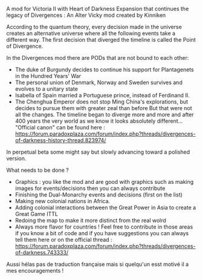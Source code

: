 A mod for Victoria II with Heart of Darkness Expansion that continues the legacy of Divergences : An Alter Vicky mod created by Kinniken 


According to the quantum theory, every decision made in the universe creates an alternative universe where all the following events take a different way. The first decision that diverged the timeline is called the Point of Divergence.

In the Divergences mod there are PODs that are not bound to each other:
- The duke of Burgundy decides to continue his support for Plantagenets in the Hundred Years' War
- The personal union of Denmark, Norway and Sweden survives and evolves to a unitary state
- Isabella of Spain married a Portuguese prince, instead of Ferdinand II.
- The Chenghua Emperor does not stop Ming China's explorations, but decides to pursue them with greater zeal than before
But that were not all the changes. The timeline began to diverge more and more and after 400 years the very world as we know it looks absolutely different...
"Official canon" can be found here : https://forum.paradoxplaza.com/forum/index.php?threads/divergences-of-darkness-history-thread.823974/

In perpetual beta some might say but slowly advancing toward a polished version. 

What needs to be done ? 
- Graphics : you like the mod and are good with graphics such as making images for events/decisions then you can always contribute 
- Finishing the Dual-Monarchy events and decisions (first on the list) 
- Making new colonial nations in Africa. 
- Adding colonial interactions between the Great Power in Asia to create a Great Game ITTL 
- Redoing the map to make it more distinct from the real wolrd
- Always more flavor for countries ! 
Feel free to contribute in those areas if you know a bit of code and if you have suggestions you can always tell them here or on the official thread : https://forum.paradoxplaza.com/forum/index.php?threads/divergences-of-darkness.743333/

Aussi hélas pas de traduction française mais si quelqu'un esst motivé il a mes encouragements !
